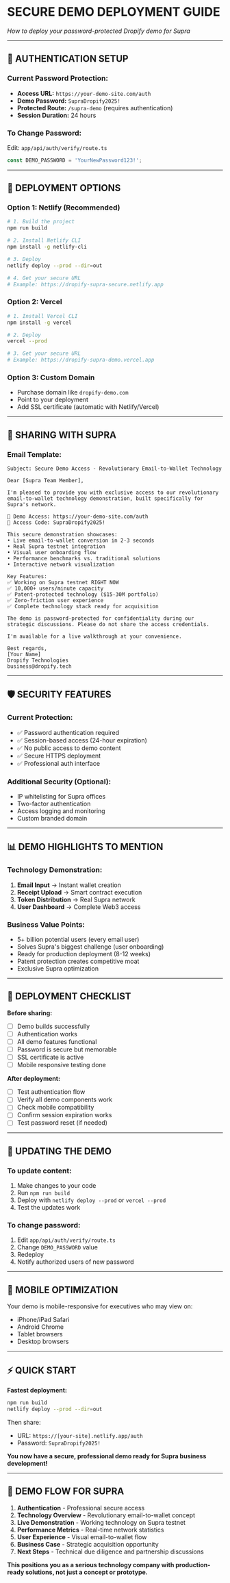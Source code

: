 # SECURE DEMO DEPLOYMENT GUIDE
*How to deploy your password-protected Dropify demo for Supra*

---

## 🔐 AUTHENTICATION SETUP

### Current Password Protection:
- **Access URL:** `https://your-demo-site.com/auth`
- **Demo Password:** `SupraDropify2025!`
- **Protected Route:** `/supra-demo` (requires authentication)
- **Session Duration:** 24 hours

### To Change Password:
Edit: `app/api/auth/verify/route.ts`
```typescript
const DEMO_PASSWORD = 'YourNewPassword123!';
```

---

## 🚀 DEPLOYMENT OPTIONS

### Option 1: Netlify (Recommended)
```bash
# 1. Build the project
npm run build

# 2. Install Netlify CLI
npm install -g netlify-cli

# 3. Deploy
netlify deploy --prod --dir=out

# 4. Get your secure URL
# Example: https://dropify-supra-secure.netlify.app
```

### Option 2: Vercel
```bash
# 1. Install Vercel CLI
npm install -g vercel

# 2. Deploy
vercel --prod

# 3. Get your secure URL
# Example: https://dropify-supra-demo.vercel.app
```

### Option 3: Custom Domain
- Purchase domain like `dropify-demo.com`
- Point to your deployment
- Add SSL certificate (automatic with Netlify/Vercel)

---

## 📧 SHARING WITH SUPRA

### Email Template:
```
Subject: Secure Demo Access - Revolutionary Email-to-Wallet Technology

Dear [Supra Team Member],

I'm pleased to provide you with exclusive access to our revolutionary 
email-to-wallet technology demonstration, built specifically for Supra's network.

🔗 Demo Access: https://your-demo-site.com/auth
🔑 Access Code: SupraDropify2025!

This secure demonstration showcases:
• Live email-to-wallet conversion in 2-3 seconds
• Real Supra testnet integration
• Visual user onboarding flow
• Performance benchmarks vs. traditional solutions
• Interactive network visualization

Key Features:
✅ Working on Supra testnet RIGHT NOW
✅ 10,000+ users/minute capacity
✅ Patent-protected technology ($15-30M portfolio)
✅ Zero-friction user experience
✅ Complete technology stack ready for acquisition

The demo is password-protected for confidentiality during our 
strategic discussions. Please do not share the access credentials.

I'm available for a live walkthrough at your convenience.

Best regards,
[Your Name]
Dropify Technologies
business@dropify.tech
```

---

## 🛡️ SECURITY FEATURES

### Current Protection:
- ✅ Password authentication required
- ✅ Session-based access (24-hour expiration)
- ✅ No public access to demo content
- ✅ Secure HTTPS deployment
- ✅ Professional auth interface

### Additional Security (Optional):
- IP whitelisting for Supra offices
- Two-factor authentication
- Access logging and monitoring
- Custom branded domain

---

## 📊 DEMO HIGHLIGHTS TO MENTION

### Technology Demonstration:
1. **Email Input** → Instant wallet creation
2. **Receipt Upload** → Smart contract execution
3. **Token Distribution** → Real Supra network
4. **User Dashboard** → Complete Web3 access

### Business Value Points:
- 5+ billion potential users (every email user)
- Solves Supra's biggest challenge (user onboarding)
- Ready for production deployment (8-12 weeks)
- Patent protection creates competitive moat
- Exclusive Supra optimization

---

## 🎯 DEPLOYMENT CHECKLIST

**Before sharing:**
- [ ] Demo builds successfully
- [ ] Authentication works
- [ ] All demo features functional
- [ ] Password is secure but memorable
- [ ] SSL certificate is active
- [ ] Mobile responsive testing done

**After deployment:**
- [ ] Test authentication flow
- [ ] Verify all demo components work
- [ ] Check mobile compatibility
- [ ] Confirm session expiration works
- [ ] Test password reset (if needed)

---

## 🔄 UPDATING THE DEMO

### To update content:
1. Make changes to your code
2. Run `npm run build`
3. Deploy with `netlify deploy --prod` or `vercel --prod`
4. Test the updates work

### To change password:
1. Edit `app/api/auth/verify/route.ts`
2. Change `DEMO_PASSWORD` value
3. Redeploy
4. Notify authorized users of new password

---

## 📱 MOBILE OPTIMIZATION

Your demo is mobile-responsive for executives who may view on:
- iPhone/iPad Safari
- Android Chrome
- Tablet browsers
- Desktop browsers

---

## ⚡ QUICK START

**Fastest deployment:**
```bash
npm run build
netlify deploy --prod --dir=out
```

Then share:
- URL: `https://[your-site].netlify.app/auth`
- Password: `SupraDropify2025!`

**You now have a secure, professional demo ready for Supra business development!**

---

## 🎪 DEMO FLOW FOR SUPRA

1. **Authentication** - Professional secure access
2. **Technology Overview** - Revolutionary email-to-wallet concept
3. **Live Demonstration** - Working technology on Supra testnet
4. **Performance Metrics** - Real-time network statistics
5. **User Experience** - Visual email-to-wallet flow
6. **Business Case** - Strategic acquisition opportunity
7. **Next Steps** - Technical due diligence and partnership discussions

**This positions you as a serious technology company with production-ready solutions, not just a concept or prototype.**
